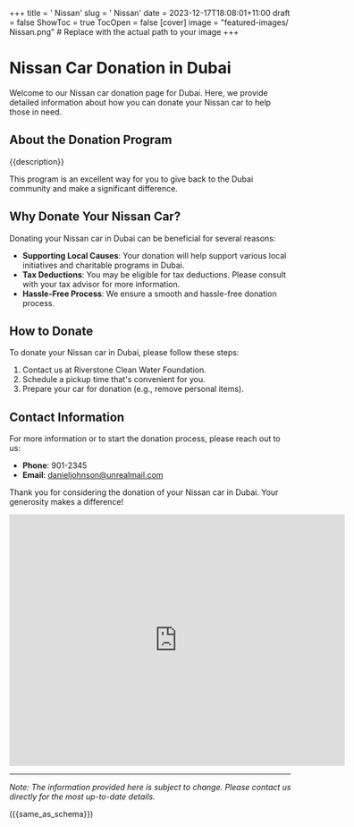 +++
title = '    Nissan'
slug = '    Nissan'
date = 2023-12-17T18:08:01+11:00
draft = false
ShowToc = true
TocOpen = false
[cover]
image = "featured-images/    Nissan.png"  # Replace with the actual path to your image
+++



#     Nissan Car Donation in     Dubai

Welcome to our     Nissan car donation page for     Dubai. Here, we provide detailed information about how you can donate your     Nissan car to help those in need.

## About the Donation Program

{{description}}

This program is an excellent way for you to give back to the     Dubai community and make a significant difference.

## Why Donate Your     Nissan Car?

Donating your     Nissan car in     Dubai can be beneficial for several reasons:

- **Supporting Local Causes**: Your donation will help support various local initiatives and charitable programs in     Dubai.
- **Tax Deductions**: You may be eligible for tax deductions. Please consult with your tax advisor for more information.
- **Hassle-Free Process**: We ensure a smooth and hassle-free donation process.

## How to Donate

To donate your     Nissan car in     Dubai, please follow these steps:

1. Contact us at     Riverstone Clean Water Foundation.
2. Schedule a pickup time that's convenient for you.
3. Prepare your car for donation (e.g., remove personal items).

## Contact Information

For more information or to start the donation process, please reach out to us:

- **Phone**: 901-2345
- **Email**:     danieljohnson@unrealmail.com

Thank you for considering the donation of your     Nissan car in     Dubai. Your generosity makes a difference!

<!-- Other content -->

<iframe width="600" height="450" frameborder="0" style="border:0" src="https://www.google.com/maps/embed/v1/place?key=AIzaSyDivX6qAx8DlsaPtf6od3s40HLANl8aFcE&q=++++Dubai" allowfullscreen></iframe>

<!-- Other content -->

---

*Note: The information provided here is subject to change. Please contact us directly for the most up-to-date details.*

<!-- Other content -->

({{same_as_schema}})

<!-- Other content -->